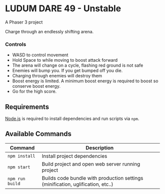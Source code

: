 # LUDUM DARE 49 - Unstable

A Phaser 3 project

Charge through an endlessly shifting arena.

### Controls
* WASD to control movement
* Hold Space to while moving to boost attack forward
* The arena will change on a cycle, flashing red ground is not safe
* Enemies will bump you. If you get bumped off you die.
* Charging through enemies will destroy them
* Boost energy is limited. A minimum boost energy is required to boost so conserve boost energy.
* Go for the high score.

## Requirements

[Node.js](https://nodejs.org) is required to install dependencies and run scripts via `npm`.

## Available Commands

| Command | Description |
|---------|-------------|
| `npm install` | Install project dependencies |
| `npm start` | Build project and open web server running project |
| `npm run build` | Builds code bundle with production settings (minification, uglification, etc..) |

